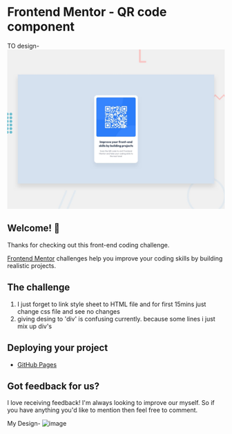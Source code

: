 # Frontend Mentor - QR code component
TO design-
![Design preview for the QR code component coding challenge](./design/desktop-preview.jpg)

## Welcome! 👋

Thanks for checking out this front-end coding challenge.

[Frontend Mentor](https://www.frontendmentor.io) challenges help you improve your coding skills by building realistic projects.

## The challenge
1. I just forget to link style sheet to HTML file and for first 15mins just change css file and see no changes
2. giving desing to 'div' is confusing currently. because some lines i just mix up div's


## Deploying your project
- [GitHub Pages](https://pages.github.com/)


## Got feedback for us?
I love receiving feedback! I'm always looking to improve our myself. So if you have anything you'd like to mention then feel free to comment.

My Design-
![image](https://github.com/vaibhavvatsbhartiya/QR-code-component/assets/76244950/e4bec94d-51c6-44c3-9592-772b1ae9d235)
